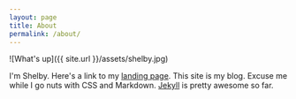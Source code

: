 ```yaml
---
layout: page
title: About
permalink: /about/
---
```


![What's up]({{ site.url }}/assets/shelby.jpg)

I'm Shelby. Here's a link to my [landing page](http://shelbyspees.github.io). This site is my blog. Excuse me while I go nuts with CSS and Markdown. [Jekyll](http://jekyllrb.com/) is pretty awesome so far.